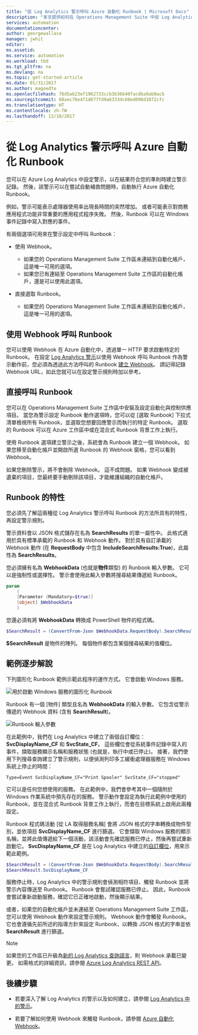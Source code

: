 ```yaml
---
title: "從 Log Analytics 警示呼叫 Azure 自動化 Runbook | Microsoft Docs"
description: "本文提供如何在 Operations Management Suite 中從 Log Analytics 警示呼叫自動化 Runbook 的概觀。"
services: automation
documentationcenter: 
author: georgewallace
manager: jwhit
editor: 
ms.assetid: 
ms.service: automation
ms.workload: tbd
ms.tgt_pltfrm: na
ms.devlang: na
ms.topic: get-started-article
ms.date: 01/31/2017
ms.author: magoedte
ms.openlocfilehash: 76d5ab23ef1962733ccb3b36640facdba9ab8acb
ms.sourcegitcommit: 68aec76e471d677fd9a6333dc60ed098d1072cfc
ms.translationtype: HT
ms.contentlocale: zh-TW
ms.lasthandoff: 12/18/2017
---
```

# <a name="call-an-azure-automation-runbook-from-a-log-analytics-alert"></a>從 Log Analytics 警示呼叫 Azure 自動化 Runbook

您可以在 Azure Log Analytics 中設定警示，以在結果符合您的準則時建立警示記錄。 然後，該警示可以在嘗試自動補救問題時，自動執行 Azure 自動化 Runbook。 

例如，警示可能表示處理器使用率出現長時間的突然增加。 或者可能表示對商務應用程式功能非常重要的應用程式程序失敗。 然後，Runbook 可以在 Windows 事件記錄中寫入對應的事件。  

有兩個選項可用來在警示設定中呼叫 Runbook：

* 使用 Webhook。
   * 如果您的 Operations Management Suite 工作區未連結到自動化帳戶，這是唯一可用的選項。
   * 如果您已有連結至 Operations Management Suite 工作區的自動化帳戶，還是可以使用此選項。  

* 直接選取 Runbook。
   * 如果您的 Operations Management Suite 工作區未連結到自動化帳戶，這是唯一可用的選項。

## <a name="calling-a-runbook-by-using-a-webhook"></a>使用 Webhook 呼叫 Runbook

您可以使用 Webhook 在 Azure 自動化中，透過單一 HTTP 要求啟動特定的 Runbook。 在設定 [Log Analytics 警示](../log-analytics/log-analytics-alerts.md#alert-rules)以使用 Webhook 呼叫 Runbook 作為警示動作前，您必須為透過此方法呼叫的 Runbook [建立 Webhook](automation-webhooks.md#creating-a-webhook)。 請記得記錄 Webhook URL，如此您就可以在設定警示規則時加以參考。   

## <a name="calling-a-runbook-directly"></a>直接呼叫 Runbook

您可以在 Operations Management Suite 工作區中安裝及設定自動化與控制供應項目。 當您為警示設定 Runbook 動作選項時，您可以從 [選取 Runbook] 下拉式清單檢視所有 Runbook，並選取您想要回應警示而執行的特定 Runbook。 選取的 Runbook 可以在 Azure 工作區中或在混合式 Runbook 背景工作上執行。 

使用 Runbook 選項建立警示之後，系統會為 Runbook 建立一個 Webhook。 如果您移至自動化帳戶並開啟所選 Runbook 的 Webhook 窗格，您可以看到 Webhook。 

如果您刪除警示，將不會刪除 Webhook。 這不成問題。 如果 Webhook 變成被遺棄的項目，您最終要手動刪除該項目，才能維護組織的自動化帳戶。  

## <a name="characteristics-of-a-runbook"></a>Runbook 的特性

您必須先了解這兩種從 Log Analytics 警示呼叫 Runbook 的方法所具有的特性，再設定警示規則。 

警示資料會以 JSON 格式儲存在名為 **SearchResults** 的單一屬性中。 此格式適用於具有標準承載的 Runbook 和 Webhook 動作。 對於具有自訂承載的 Webhook 動作 (在 **RequestBody** 中包含 **IncludeSearchResults:True**)，此屬性為 **SearchResults**。

您必須擁有名為 **WebhookData** (也就是**物件**類型) 的 Runbook 輸入參數。 它可以是強制性或選擇性。 警示會使用此輸入參數將搜尋結果傳遞給 Runbook。

```powershell
param  
    (  
    [Parameter (Mandatory=$true)]  
    [object] $WebhookData  
    )
```
您還必須有將 **WebhookData** 轉換成 PowerShell 物件的程式碼。

```powershell
$SearchResult = (ConvertFrom-Json $WebhookData.RequestBody).SearchResult.value
```

**$SearchResult** 是物件的陣列。 每個物件都包含某個搜尋結果的值欄位。


## <a name="example-walkthrough"></a>範例逐步解說

下列圖形化 Runbook 範例示範此程序的運作方式。 它會啟動 Windows 服務。

![用於啟動 Windows 服務的圖形化 Runbook](media/automation-invoke-runbook-from-omsla-alert/automation-runbook-restartservice.png)

Runbook 有一個 [物件] 類型且名為 **WebhookData** 的輸入參數。 它包含從警示傳遞的 Webhook 資料 (含有 **SearchResult**)。

![Runbook 輸入參數](media/automation-invoke-runbook-from-omsla-alert/automation-runbook-restartservice-inputparameter.png)

在此範例中，我們在 Log Analytics 中建立了兩個自訂欄位：**SvcDisplayName_CF** 和 **SvcState_CF**。 這些欄位會從系統事件記錄中寫入的事件，擷取服務顯示名稱和服務狀態 (也就是，執行中或已停止)。 接著，我們使用下列搜尋查詢建立了警示規則，以便偵測列印多工緩衝處理器服務在 Windows 系統上停止的時間：

`Type=Event SvcDisplayName_CF="Print Spooler" SvcState_CF="stopped"` 

它可以是任何您想使用的服務。 在此範例中，我們會參考其中一個隨附於 Windows 作業系統中預先存在的服務。 警示動作會設定為執行此範例中使用的 Runbook，並在混合式 Runbook 背景工作上執行，而會在目標系統上啟用此兩種設定。   

Runbook 程式碼活動 [從 LA 取得服務名稱] 會將 JSON 格式的字串轉換成物件型別，並依項目 **SvcDisplayName_CF** 進行篩選。 它會擷取 Windows 服務的顯示名稱，並將此值傳遞給下一個活動，該活動會先確認服務已停止，然後再嘗試重新啟動它。 **SvcDisplayName_CF** 是在 Log Analytics 中建立的[自訂欄位](../log-analytics/log-analytics-custom-fields.md)，用來示範此範例。

```powershell
$SearchResult = (ConvertFrom-Json $WebhookData.RequestBody).SearchResult.value
$SearchResult.SvcDisplayName_CF  
```

服務停止時，Log Analytics 中的警示規則會偵測相符項目、觸發 Runbook 並將警示內容傳送至 Runbook。 Runbook 會嘗試確認服務已停止。 因此，Runbook 會嘗試重新啟動服務，確認它已正確地啟動，然後顯示結果。     

或者，如果您的自動化帳戶並未連結至 Operations Management Suite 工作區，您可以使用 Webhook 動作來設定警示規則。 Webhook 動作會觸發 Runbook。 它也會遵循先前所述的指導方針來設定 Runbook，以轉換 JSON 格式的字串並依 **SearchResult** 進行篩選。    

>[!NOTE]
> 如果您的工作區已升級為[新的 Log Analytics 查詢語言](../log-analytics/log-analytics-log-search-upgrade.md)，則 Webhook 承載已變更。 如需格式的詳細資訊，請參閱 [Azure Log Analytics REST API](https://aka.ms/loganalyticsapiresponse)。

## <a name="next-steps"></a>後續步驟

* 若要深入了解 Log Analytics 的警示以及如何建立，請參閱 [Log Analytics 中的警示](../log-analytics/log-analytics-alerts.md)。

* 若要了解如何使用 Webhook 來觸發 Runbook，請參閱 [Azure 自動化 Webhook](automation-webhooks.md)。
